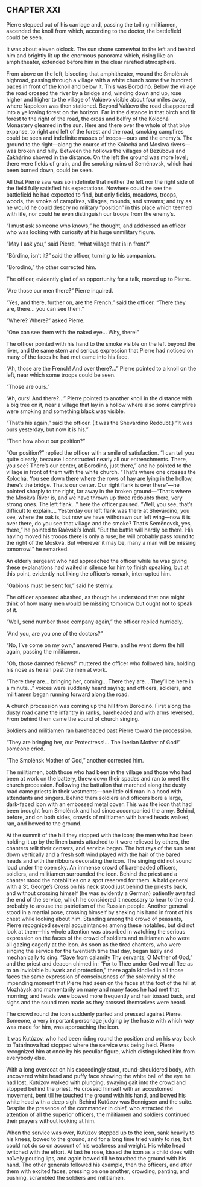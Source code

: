 ## CHAPTER XXI

Pierre stepped out of his carriage and, passing the toiling militiamen,
ascended the knoll from which, according to the doctor, the battlefield
could be seen.

It was about eleven o’clock. The sun shone somewhat to the left and
behind him and brightly lit up the enormous panorama which, rising like
an amphitheater, extended before him in the clear rarefied atmosphere.

From above on the left, bisecting that amphitheater, wound the Smolénsk
highroad, passing through a village with a white church some five
hundred paces in front of the knoll and below it. This was Borodinó.
Below the village the road crossed the river by a bridge and, winding
down and up, rose higher and higher to the village of Valúevo visible
about four miles away, where Napoleon was then stationed. Beyond Valúevo
the road disappeared into a yellowing forest on the horizon. Far in
the distance in that birch and fir forest to the right of the road, the
cross and belfry of the Kolochá Monastery gleamed in the sun. Here and
there over the whole of that blue expanse, to right and left of the
forest and the road, smoking campfires could be seen and indefinite
masses of troops—ours and the enemy’s. The ground to the right—along the
course of the Kolochá and Moskvá rivers—was broken and hilly. Between
the hollows the villages of Bezúbova and Zakhárino showed in the
distance. On the left the ground was more level; there were fields of
grain, and the smoking ruins of Semënovsk, which had been burned down,
could be seen.

All that Pierre saw was so indefinite that neither the left nor the
right side of the field fully satisfied his expectations. Nowhere
could he see the battlefield he had expected to find, but only fields,
meadows, troops, woods, the smoke of campfires, villages, mounds, and
streams; and try as he would he could descry no military “position” in
this place which teemed with life, nor could he even distinguish our
troops from the enemy’s.

“I must ask someone who knows,” he thought, and addressed an officer who
was looking with curiosity at his huge unmilitary figure.

“May I ask you,” said Pierre, “what village that is in front?”

“Búrdino, isn’t it?” said the officer, turning to his companion.

“Borodinó,” the other corrected him.

The officer, evidently glad of an opportunity for a talk, moved up to
Pierre.

“Are those our men there?” Pierre inquired.

“Yes, and there, further on, are the French,” said the officer. “There
they are, there... you can see them.”

“Where? Where?” asked Pierre.

“One can see them with the naked eye... Why, there!”

The officer pointed with his hand to the smoke visible on the left
beyond the river, and the same stern and serious expression that Pierre
had noticed on many of the faces he had met came into his face.

“Ah, those are the French! And over there?...” Pierre pointed to a knoll
on the left, near which some troops could be seen.

“Those are ours.”

“Ah, ours! And there?...” Pierre pointed to another knoll in the
distance with a big tree on it, near a village that lay in a hollow
where also some campfires were smoking and something black was visible.

“That’s his again,” said the officer. (It was the Shevárdino Redoubt.)
“It was ours yesterday, but now it is his.”

“Then how about our position?”

“Our position?” replied the officer with a smile of satisfaction. “I
can tell you quite clearly, because I constructed nearly all our
entrenchments. There, you see? There’s our center, at Borodinó, just
there,” and he pointed to the village in front of them with the white
church. “That’s where one crosses the Kolochá. You see down there where
the rows of hay are lying in the hollow, there’s the bridge. That’s our
center. Our right flank is over there”—he pointed sharply to the right,
far away in the broken ground—“That’s where the Moskvá River is, and
we have thrown up three redoubts there, very strong ones. The left
flank...” here the officer paused. “Well, you see, that’s difficult to
explain.... Yesterday our left flank was there at Shevárdino, you see,
where the oak is, but now we have withdrawn our left wing—now it is over
there, do you see that village and the smoke? That’s Semënovsk, yes,
there,” he pointed to Raévski’s knoll. “But the battle will hardly
be there. His having moved his troops there is only a ruse; he will
probably pass round to the right of the Moskvá. But wherever it may be,
many a man will be missing tomorrow!” he remarked.

An elderly sergeant who had approached the officer while he was giving
these explanations had waited in silence for him to finish speaking, but
at this point, evidently not liking the officer’s remark, interrupted
him.

“Gabions must be sent for,” said he sternly.

The officer appeared abashed, as though he understood that one might
think of how many men would be missing tomorrow but ought not to speak
of it.

“Well, send number three company again,” the officer replied hurriedly.

“And you, are you one of the doctors?”

“No, I’ve come on my own,” answered Pierre, and he went down the hill
again, passing the militiamen.

“Oh, those damned fellows!” muttered the officer who followed him,
holding his nose as he ran past the men at work.

“There they are... bringing her, coming... There they are... They’ll be
here in a minute...” voices were suddenly heard saying; and officers,
soldiers, and militiamen began running forward along the road.

A church procession was coming up the hill from Borodinó. First along
the dusty road came the infantry in ranks, bareheaded and with arms
reversed. From behind them came the sound of church singing.

Soldiers and militiamen ran bareheaded past Pierre toward the
procession.

“They are bringing her, our Protectress!... The Iberian Mother of God!”
someone cried.

“The Smolénsk Mother of God,” another corrected him.

The militiamen, both those who had been in the village and those who had
been at work on the battery, threw down their spades and ran to meet the
church procession. Following the battalion that marched along the dusty
road came priests in their vestments—one little old man in a hood with
attendants and singers. Behind them soldiers and officers bore a large,
dark-faced icon with an embossed metal cover. This was the icon that had
been brought from Smolénsk and had since accompanied the army. Behind,
before, and on both sides, crowds of militiamen with bared heads walked,
ran, and bowed to the ground.

At the summit of the hill they stopped with the icon; the men who had
been holding it up by the linen bands attached to it were relieved by
others, the chanters relit their censers, and service began. The hot
rays of the sun beat down vertically and a fresh soft wind played with
the hair of the bared heads and with the ribbons decorating the icon.
The singing did not sound loud under the open sky. An immense crowd
of bareheaded officers, soldiers, and militiamen surrounded the icon.
Behind the priest and a chanter stood the notabilities on a spot
reserved for them. A bald general with a St. George’s Cross on his neck
stood just behind the priest’s back, and without crossing himself (he
was evidently a German) patiently awaited the end of the service, which
he considered it necessary to hear to the end, probably to arouse the
patriotism of the Russian people. Another general stood in a martial
pose, crossing himself by shaking his hand in front of his chest
while looking about him. Standing among the crowd of peasants, Pierre
recognized several acquaintances among these notables, but did not
look at them—his whole attention was absorbed in watching the serious
expression on the faces of the crowd of soldiers and militiamen who were
all gazing eagerly at the icon. As soon as the tired chanters, who were
singing the service for the twentieth time that day, began lazily and
mechanically to sing: “Save from calamity Thy servants, O Mother of
God,” and the priest and deacon chimed in: “For to Thee under God we all
flee as to an inviolable bulwark and protection,” there again kindled in
all those faces the same expression of consciousness of the solemnity
of the impending moment that Pierre had seen on the faces at the foot of
the hill at Mozháysk and momentarily on many and many faces he had met
that morning; and heads were bowed more frequently and hair tossed back,
and sighs and the sound men made as they crossed themselves were heard.

The crowd round the icon suddenly parted and pressed against Pierre.
Someone, a very important personage judging by the haste with which way
was made for him, was approaching the icon.

It was Kutúzov, who had been riding round the position and on his way
back to Tatárinova had stopped where the service was being held. Pierre
recognized him at once by his peculiar figure, which distinguished him
from everybody else.

With a long overcoat on his exceedingly stout, round-shouldered body,
with uncovered white head and puffy face showing the white ball of the
eye he had lost, Kutúzov walked with plunging, swaying gait into
the crowd and stopped behind the priest. He crossed himself with an
accustomed movement, bent till he touched the ground with his hand, and
bowed his white head with a deep sigh. Behind Kutúzov was Bennigsen and
the suite. Despite the presence of the commander in chief, who attracted
the attention of all the superior officers, the militiamen and soldiers
continued their prayers without looking at him.

When the service was over, Kutúzov stepped up to the icon, sank heavily
to his knees, bowed to the ground, and for a long time tried vainly to
rise, but could not do so on account of his weakness and weight. His
white head twitched with the effort. At last he rose, kissed the icon as
a child does with naïvely pouting lips, and again bowed till he touched
the ground with his hand. The other generals followed his example,
then the officers, and after them with excited faces, pressing on one
another, crowding, panting, and pushing, scrambled the soldiers and
militiamen.





